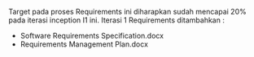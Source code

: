 Target pada proses Requirements ini diharapkan sudah mencapai 20% pada iterasi inception I1 ini.  Iterasi 1 Requirements ditambahkan :
- Software Requirements Specification.docx
- Requirements Management Plan.docx